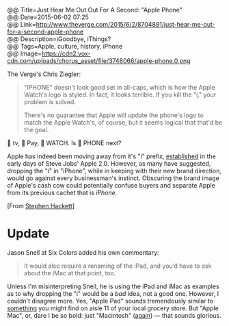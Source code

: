 @@ Title=Just Hear Me Out Out For A Second: "Apple Phone"  
@@ Date=2015-06-02 07:25  
@@ Link=http://www.theverge.com/2015/6/2/8704891/just-hear-me-out-for-a-second-apple-phone  
@@ Description=iGoodbye, iThings?  
@@ Tags=Apple, culture, history, iPhone  
@@ Image=https://cdn2.vox-cdn.com/uploads/chorus_asset/file/3748066/apple-phone.0.png  

The Verge's Chris Ziegler:
>"IPHONE" doesn't look good set in all-caps, which is how the Apple Watch's logo is styled. In fact, it looks terrible. If you kill the "i," your problem is solved.
>
>There's no guarantee that Apple will update the phone's logo to match the Apple Watch's, of course, but it seems logical that that'd be the goal.

 tv,  Pay,  WATCH. Is  PHONE next? 

Apple has indeed been moving away from it's "i" prefix, [established][everystevejobsvideo] in the early days of Steve Jobs' Apple 2.0. However, as many have suggested, dropping the "i" in "iPhone", while in keeping with their new brand direction, would go against every businessman's instinct. Obscuring the brand image of Apple's cash cow could potentially confuse buyers and separate Apple from its previous cachet that is *iPhone.*

[From [Stephen Hackett][512pixels]]

# Update

Jason Snell at Six Colors added his own commentary:
>It would also require a renaming of the iPad, and you’d have to ask about the iMac at that point, too.

Unless I'm misinterpreting Snell, he is using the iPad and iMac as examples as to why dropping the "i" would be a *bad* idea, not a good one. However, I couldn't disagree more. Yes, "Apple Pad" sounds tremendously similar to [something][wikipedia] you might find on aisle 11 of your local grocery store. But "Apple Mac", or, dare I be so bold: just "Macintosh" ([again][telegraph]) &mdash; that sounds glorious. 

[512pixels]: http://www.512pixels.net/blog/2015/6/apple-phone
[everystevejobsvideo]: http://everystevejobsvideo.com/original-imac-introduction-apple-special-event-1998/
[telegraph]: http://www.telegraph.co.uk/technology/apple/10593083/Steve-Jobs-unveils-first-Apple-Mac.html
[wikipedia]: https://en.wikipedia.org/wiki/Sanitary_napkin